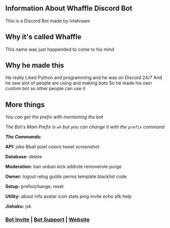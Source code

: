 <!-- ![Logo](https://i.postimg.cc/SQ2ZzSjg/MainLogo.webp) -->
## Information About Whaffle Discord Bot
This is a Discord Bot made by lvlahraam

## Why it's called Whaffle
This name was just happended to come to his mind

## Why he made this
He really Liked Python and programming and he was on Discord 24/7
And he saw alot of people are using and making bots
So he made his own custom bot so other people can use it

## More things
*You can get the prefix with mentioning the bot*

*The Bot's Main Prefix is `wh` but you can change it with the `prefix` command*

***The Commands:***

**API:**
joke 8ball pixel colors tweet screenshot

**Database:**
delete

**Moderation:**
ban unban kick addrole removerole purge

**Owner:**
logout relog guilds perms template blacklist code

**Setup:**
prefix(change, reset

**Utility:**
about info avatar icon stats ping invite echo afk help

**Jishaku:**
jsk

### [Bot Invite](https://dsc.gg/Whaffle-bot) | [Bot Support](https://dsc.gg/Whaffle-support) | [Website](https://lvlahraam.gitbook.io/Whaffle-bot)
